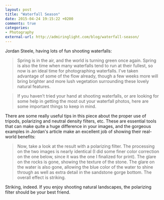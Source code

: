 ```yaml
---
layout: post
title: "Waterfall Season"
date: 2015-04-24 19:15:22 +0200
comments: true
categories: 
- Photography
external-url: http://admiringlight.com/blog/waterfall-season/
---
```


Jordan Steele, having lots of fun shooting waterfalls:

> Spring is in the air, and the world is turning green once again. Spring is also the time when many waterfalls tend to run at their fullest, so now is an ideal time for photographing waterfalls. I’ve taken advantage of some of the flow already, though a few weeks more will bring brighter and more lush vegetation surrounding these lovely natural features.

> If you haven’t tried your hand at shooting waterfalls, or are looking for some help in getting the most out your waterfall photos, here are some important things to keep in mind.

There are some really useful tips in this piece about the proper use of tripods, polarizing and neutral density filters, etc. These are essential tools that can make quite a huge difference in your images, and the gorgeous examples in Jordan's article make an excellent job of showing their real-world benefits:

> Now, take a look at the result with a polarizing filter. The processing on the two images is nearly identical (I did some finer color correction on the one below, since it was the one I finalized for print). The glare on the rocks is gone, showing the texture of the stone. The glare on the water is also gone, allowing the blue color of the water to shine through as well as extra detail in the sandstone gorge bottom. The overall effect is striking.

Striking, indeed. If you enjoy shooting natural landscapes, the polarizing filter should be your best friend.